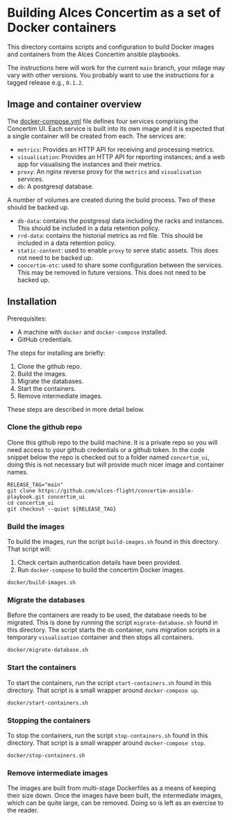 # Building Alces Concertim as a set of Docker containers

This directory contains scripts and configuration to build Docker images and
containers from the Alces Concertim ansible playbooks.

The instructions here will work for the current `main` branch, your milage may
vary with other versions.  You probably want to use the instructions for a
tagged release e.g., `0.1.2`.

## Image and container overview

The [docker-compose.yml](docker-compose.yml) file defines four services
comprising the Concertim UI. Each service is built into its own image and it is
expected that a single container will be created from each. The services are:

* `metrics`: Provides an HTTP API for receiving and processing metrics.
* `visualisation`: Provides an HTTP API for reporting instances; and a web app
  for visualising the instances and their metrics.
* `proxy`: An nginx reverse proxy for the `metrics` and `visualisation`
  services.
* `db`: A postgresql database.

A number of volumes are created during the build process.  Two of these should
be backed up.

* `db-data`: contains the postgresql data including the racks and instances.
  This should be included in a data retention policy.
* `rrd-data`: contains the historial metrics as rrd file.  This should be
  included in a data retention policy.
* `static-content`: used to enable `proxy` to serve static assets.  This does
  not need to be backed up.
* `concertim-etc`: used to share some configuration between the services.  This
  may be removed in future versions.  This does not need to be backed up.

## Installation

Prerequisites:

* A machine with `docker` and `docker-compose` installed.
* GitHub credentials.

The steps for installing are briefly:

1. Clone the github repo.
2. Build the images.
3. Migrate the databases.
4. Start the containers.
5. Remove intermediate images.

These steps are described in more detail below.

### Clone the github repo

Clone this github repo to the build machine.  It is a private repo so you will
need access to your github credentials or a github token.  In the code snippet
below the repo is checked out to a folder named `concertim_ui`, doing this is
not necessary but will provide much nicer image and container names.

```
RELEASE_TAG="main"
git clone https://github.com/alces-flight/concertim-ansible-playbook.git concertim_ui
cd concertim_ui
git checkout --quiet ${RELEASE_TAG}
```

### Build the images

To build the images, run the script `build-images.sh` found in this directory.
That script will:

1. Check certain authentication details have been provided.
2. Run `docker-compose` to build the concertim Docker images.

```
docker/build-images.sh
```

### Migrate the databases

Before the containers are ready to be used, the database needs to be migrated.
This is done by running the script `migrate-database.sh` found in this
directory.  The script starts the `db` container, runs migration scripts in a
temporary `visualisation` container and then stops all containers.

```
docker/migrate-database.sh
```

### Start the containers

To start the containers, run the script `start-containers.sh` found in this
directory.  That script is a small wrapper around `docker-compose up`.

```
docker/start-containers.sh
```

### Stopping the containers

To stop the containers, run the script `stop-containers.sh` found in this
directory.  That script is a small wrapper around `docker-compose stop`.

```
docker/stop-containers.sh
```

### Remove intermediate images

The images are built from multi-stage Dockerfiles as a means of keeping their
size down.  Once the images have been built, the intermediate images, which can
be quite large, can be removed.  Doing so is left as an exercise to the reader.
